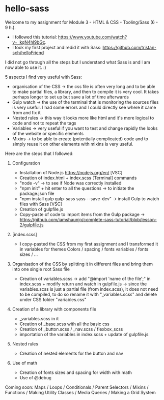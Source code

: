 # hello-sass

Welcome to my assignment for Module 3 - HTML & CSS - Tooling/Sass (6 - 9 h.).

- I followed this tutorial: https://www.youtube.com/watch?v=_kqN4hl9bGc.
- I took my first project and redid it with Sass: https://github.com/tristan-sch/helloFriend

I did not go through all the steps but I understand what Sass is and I am now able to use it. :) 

5 aspects I find very useful with Sass: 
- organisation of the CSS -> the css file is often very long and to be able to make partial files, a library, and then to compile it is very cool. It takes perhaps longer to set up but save a lot of time afterwards
- Gulp watch -> the use of the terminal that is monitoring the sources files is very useful. I had some errors and I could directly see where it came from and fix it 
- Nested rules -> this way it looks more like html and it's more logical to code and not to repeat the tags
- Variables -> very useful if you want to test and change rapidly the looks of the website or specific elements 
- Mixins -> to be able to create (potentially complicated) code and to simply reuse it on other elements with mixins is very useful.

Here are the steps that I followed: 

1. Configuration
    - Installation of Node.js https://nodejs.org/en/
    [VSC]
    - Creation of index.html + index.scss
    [Terminal] commands 
    - "node -v" -> to see if Node was correctly installed
    - "npm init" + hit enter to all the questions -> to initiate the package.json file
    - "npm install gulp gulp-sass sass --save-dev" -> install Gulp to watch files with Sass
    [VSC]
     - Creation of gulpfile.js
     - Copy-paste of code to import items from the Gulp package -> https://github.com/iamshaunjp/complete-sass-tutorial/blob/lesson-2/gulpfile.js   
 
2. [index.scss]
    - I copy-pasted the CSS from my first assignment and I transformed it in variables for themes Colors / spacing / fonts variables / fonts sizes / ...

3. Organisation of the CSS by splitting it in different files and bring them into one single root Sass file
    - Creation of variables.scss -> add "@import 'name of the file';" in index.scss + modify return and watch in gulpfile.js
    -> since the variables.scss is just a partial file (from index.scss), it does not need to be compiled, to do so rename it with "_variables.scss" and delete under CSS folder "variables.css"

4. Creation of a library with components file
    - _variables.scss in it
    - Creation of _base.scss with all the basic css
    - Creation of _button.scss / _nav.scss / flexbox_scss
    - importation of the variables in index.scss + update of gulpfile.js

5. Nested rules 
    - Creation of nested elements for the button and nav 

6. Use of math 
    - Creation of fonts sizes and spacing for width with math 
    - Use of @debug 

Coming soon: 
Maps / Loops / Conditionals / Parent Selectors / Mixins / Functions / Making Utility Classes / Media Queries / Making a Grid System
